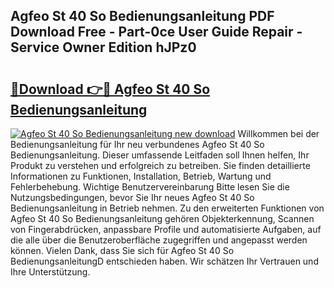 ## Agfeo St 40 So Bedienungsanleitung PDF Download Free - Part-0ce User Guide Repair - Service Owner Edition hJPz0

# <h2><a href="http://df1uh6m.blite.top/?on=Agfeo+St+40+So+Bedienungsanleitung">🔗Download 👉🔴 Agfeo St 40 So Bedienungsanleitung</a></h2>

[![Agfeo St 40 So Bedienungsanleitung new download](https://i.imgur.com/lujVjoI.png)](http://df1uh6m.blite.top/?on=Agfeo+St+40+So+Bedienungsanleitung)
Willkommen bei der Bedienungsanleitung für Ihr neu verbundenes Agfeo St 40 So Bedienungsanleitung. Dieser umfassende Leitfaden soll Ihnen helfen, Ihr Produkt zu verstehen und erfolgreich zu betreiben. Sie finden detaillierte Informationen zu Funktionen, Installation, Betrieb, Wartung und Fehlerbehebung. Wichtige Benutzervereinbarung Bitte lesen Sie die Nutzungsbedingungen, bevor Sie Ihr neues Agfeo St 40 So Bedienungsanleitung in Betrieb nehmen. Zu den erweiterten Funktionen von Agfeo St 40 So Bedienungsanleitung gehören Objekterkennung, Scannen von Fingerabdrücken, anpassbare Profile und automatisierte Aufgaben, auf die alle über die Benutzeroberfläche zugegriffen und angepasst werden können. Vielen Dank, dass Sie sich für Agfeo St 40 So BedienungsanleitungD entschieden haben. Wir schätzen Ihr Vertrauen und Ihre Unterstützung.
